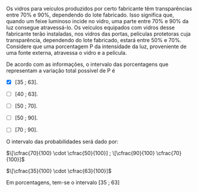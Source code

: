 

Os vidros para veículos produzidos por certo fabricante têm transparências entre 70% e 90%, dependendo do lote fabricado. Isso significa que, quando um feixe luminoso incide no vidro, uma parte entre 70% e 90% da luz consegue atravessá-lo. Os veículos equipados com vidros desse fabricante terão instaladas, nos vidros das portas, películas protetoras cuja transparência, dependendo do lote fabricado, estará entre 50% e 70%. Considere que uma porcentagem P da intensidade da luz, proveniente de uma fonte externa, atravessa o vidro e a película.

De acordo com as informações, o intervalo das porcentagens que representam a variação total possível de P é



- [x] \[35 ; 63].
- [ ] \[40 ; 63].
- [ ] \[50 ; 70].
- [ ] \[50 ; 90].
- [ ] \[70 ; 90].


O intervalo das probabilidades será dado por:

$\[\cfrac{70}{100} \cdot \cfrac{50}{100}] ; \[\cfrac{90}{100} \cfrac{70}{100}]$

$\[\cfrac{35}{100} \cdot \cfrac{63}{100}]$

Em porcentagens, tem-se o intervalo \[35 ; 63]

        